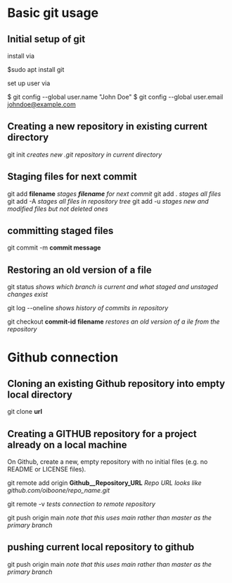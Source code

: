# Basic git usage

## Initial setup of git

install via 

$sudo apt install git

set up user via

$ git config --global user.name "John Doe"
$ git config --global user.email johndoe@example.com



## Creating a new repository in existing current directory

git init *creates new .git repository in current directory*

## Staging files for next commit

git add **filename**  *stages **filename** for next commit*
git add .             *stages all files*
git add -A            *stages all files in repository tree*
git add -u            *stages new and modified files but not deleted ones*

## committing staged files

git commit -m **commit message**

## Restoring an old version of a file

git status *shows which branch is current and what staged and unstaged changes exist*

git log --oneline *shows history of commits in repository*

git checkout **commit-id** **filename** *restores an old version of a ile from the repository*

# Github connection

## Cloning an existing Github repository into empty local directory 

git clone **url**

## Creating a GITHUB repository for a project already on a local machine

On Github, create a new, empty repository with no initial files (e.g. no README or LICENSE files).

git remote add origin **Github__Repository_URL** *Repo URL looks like github.com/oiboone/repo_name.git*

git remote -v *tests connection to remote repository*

git push origin main *note that this uses main rather than master as the primary branch*

## pushing current local repository to github

git push origin main *note that this uses main rather than master as the primary branch*
